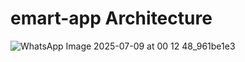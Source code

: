 # emart-app Architecture
![WhatsApp Image 2025-07-09 at 00 12 48_961be1e3](https://github.com/user-attachments/assets/9d137b2d-18c5-44b9-826d-d0e0b0488ab2)
